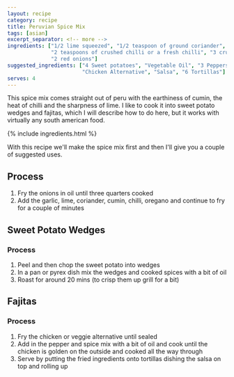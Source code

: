 ```yaml
---
layout: recipe
category: recipe
title: Peruvian Spice Mix
tags: [asian]
excerpt_separator: <!-- more -->
ingredients: ["1/2 lime squeezed", "1/2 teaspoon of ground coriander", "1 teaspoon of cumin", 
              "2 teaspoons of crushed chilli or a fresh chilli", "3 crushed garlic cloves", "1 teaspoon of oregano",
              "2 red onions"]
suggested_ingredients: ["4 Sweet potatoes", "Vegetable Oil", "3 Peppers", "3 Chicken Breasts or Alternative",
                        "Chicken Alternative", "Salsa", "6 Tortillas"]
serves: 4
---
```


This spice mix comes straight out of peru with the earthiness of cumin, the heat of chilli and the sharpness of lime. I like to cook it into sweet potato wedges and fajitas, which I will describe how to do here, but it works with virtually any south american food.

<!-- more -->

{% include ingredients.html %}

With this recipe we'll make the spice mix first and then I'll give you a couple of suggested uses.

## Process

1. Fry the onions in oil until three quarters cooked
2. Add the garlic, lime, coriander, cumin, chilli, oregano and continue to fry for a couple of minutes

## Sweet Potato Wedges 

### Process

1. Peel and then chop the sweet potato into wedges
2. In a pan or pyrex dish mix the wedges and cooked spices with a bit of oil
3. Roast for around 20 mins (to crisp them up grill for a bit)

## Fajitas

### Process

1. Fry the chicken or veggie alternative until sealed
2. Add in the pepper and spice mix with a bit of oil and cook until the chicken is golden on the outside and cooked all the way through
3. Serve by putting the fried ingredients onto tortillas dishing the salsa on top and rolling up
